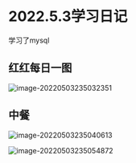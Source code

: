 # 2022.5.3学习日记

学习了mysql

## 红红每日一图

![image-20220503235032351](https://ypyun-cdn.u1n1.com/img/picgo/2022/05/03/20220503235032.png)

## 中餐

![image-20220503235040613](https://ypyun-cdn.u1n1.com/img/picgo/2022/05/03/20220503235041.png)

![image-20220503235054872](https://ypyun-cdn.u1n1.com/img/picgo/2022/05/03/20220503235055.png)